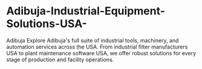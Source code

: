 # Adibuja-Industrial-Equipment-Solutions-USA-
Adibuja Explore Adibuja's full suite of industrial tools, machinery, and automation services across the USA. From industrial filter manufacturers USA to plant maintenance software USA, we offer robust solutions for every stage of production and facility operations.
